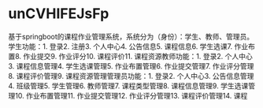 # unCVHIFEJsFp
基于springboot的课程作业管理系统，系统分为（身份）：学生、教师、管理员。学生功能：1. 登录2. 注册3. 个人中心4. 公告信息5. 课程信息6. 学生选课7. 作业布置8. 作业提交9. 作业评分10. 课程评价11. 课程资源教师功能：1. 登录2. 个人中心3. 课程信息管理4. 学生选课管理5. 作业布置管理6. 作业提交管理7. 作业评分管理8. 课程评价管理9. 课程资源管理管理员功能：1. 登录2. 个人中心3. 公告信息管理4. 班级管理5. 学生管理6. 教师管理7. 课程类型管理8. 课程信息管理9. 学生选课管理10. 作业布置管理11. 作业提交管理12. 作业评分管理13. 课程评价管理14. 课程
